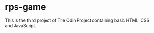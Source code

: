 # rps-game
This is the third project of The Odin Project containing basic HTML, CSS and JavaScript.
